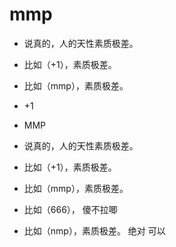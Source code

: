# mmp

- 说真的，人的天性素质极差。
- 比如（+1），素质极差。
- 比如（mmp），素质极差。
- +1
- MMP
- 说真的，人的天性素质极差。
- 比如（+1），素质极差。
- 比如（mmp），素质极差。

- 比如（666）， 傻不拉唧
- 比如（nmp），素质极差。
  绝对 可以

